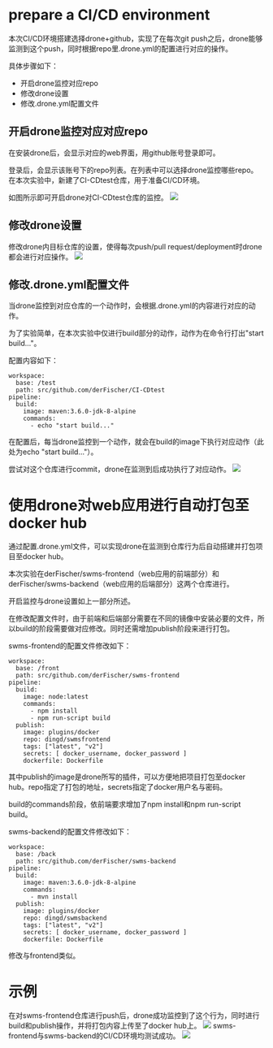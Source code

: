 # prepare a CI/CD environment
本次CI/CD环境搭建选择drone+github，实现了在每次git push之后，drone能够监测到这个push，同时根据repo里.drone.yml的配置进行对应的操作。

具体步骤如下：
- 开启drone监控对应repo
- 修改drone设置
- 修改.drone.yml配置文件

## 开启drone监控对应对应repo
在安装drone后，会显示对应的web界面，用github账号登录即可。

登录后，会显示该账号下的repo列表。在列表中可以选择drone监控哪些repo。在本次实验中，新建了CI-CDtest仓库，用于准备CI/CD环境。

如图所示即可开启drone对CI-CDtest仓库的监控。
![](https://github.com/592McAvoy/homework1/blob/master/hw4/CI%20CD/CI%E6%B5%8B%E8%AF%95.png)

## 修改drone设置
修改drone内目标仓库的设置，使得每次push/pull request/deployment时drone都会进行对应操作。
![](https://github.com/592McAvoy/homework1/blob/master/hw4/CI%20CD/drone%E8%AE%BE%E7%BD%AE.png)

## 修改.drone.yml配置文件
当drone监控到对应仓库的一个动作时，会根据.drone.yml的内容进行对应的动作。

为了实验简单，在本次实验中仅进行build部分的动作，动作为在命令行打出"start build..."。

配置内容如下：
```
workspace:
  base: /test
  path: src/github.com/derFischer/CI-CDtest
pipeline:
  build:
    image: maven:3.6.0-jdk-8-alpine
    commands:
      - echo "start build..."
```
在配置后，每当drone监控到一个动作，就会在build的image下执行对应动作（此处为echo "start build..."）。

尝试对这个仓库进行commit，drone在监测到后成功执行了对应动作。
![](https://github.com/592McAvoy/homework1/blob/master/hw4/CI%20CD/CI%E6%B5%8B%E8%AF%95%E6%88%90%E5%8A%9F.png)

# 使用drone对web应用进行自动打包至docker hub
通过配置.drone.yml文件，可以实现drone在监测到仓库行为后自动搭建并打包项目至docker hub。

本次实验在derFischer/swms-frontend（web应用的前端部分）和derFischer/swms-backend（web应用的后端部分）这两个仓库进行。

开启监控与drone设置如上一部分所述。

在修改配置文件时，由于前端和后端部分需要在不同的镜像中安装必要的文件，所以build的阶段需要做对应修改。同时还需增加publish阶段来进行打包。

swms-frontend的配置文件修改如下：
```
workspace:
  base: /front
  path: src/github.com/derFischer/swms-frontend
pipeline:
  build:
    image: node:latest
    commands:
      - npm install
      - npm run-script build
  publish:
    image: plugins/docker
    repo: dingd/swmsfrontend
    tags: ["latest", "v2"]
    secrets: [ docker_username, docker_password ]
    dockerfile: Dockerfile
```
其中publish的image是drone所写的插件，可以方便地把项目打包至docker hub。repo指定了打包的地址，secrets指定了docker用户名与密码。

build的commands阶段，依前端要求增加了npm install和npm run-script build。


swms-backend的配置文件修改如下：
```
workspace:
  base: /back
  path: src/github.com/derFischer/swms-backend
pipeline:
  build:
    image: maven:3.6.0-jdk-8-alpine
    commands:
      - mvn install
  publish:
    image: plugins/docker
    repo: dingd/swmsbackend
    tags: ["latest", "v2"]
    secrets: [ docker_username, docker_password ]
    dockerfile: Dockerfile
```
修改与frontend类似。

# 示例
在对swms-frontend仓库进行push后，drone成功监控到了这个行为，同时进行build和publish操作，并将打包内容上传至了docker hub上。
![](https://github.com/592McAvoy/homework1/blob/master/hw4/CI%20CD/CD%E8%87%AA%E5%8A%A8%E6%89%93%E5%8C%85%E5%89%8D%E7%AB%AFpush.png)
swms-frontend与swms-backend的CI/CD环境均测试成功。
![](https://github.com/592McAvoy/homework1/blob/master/hw4/CI%20CD/frontback.png)
